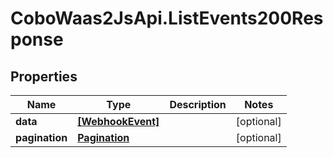 # CoboWaas2JsApi.ListEvents200Response

## Properties

Name | Type | Description | Notes
------------ | ------------- | ------------- | -------------
**data** | [**[WebhookEvent]**](WebhookEvent.md) |  | [optional] 
**pagination** | [**Pagination**](Pagination.md) |  | [optional] 


